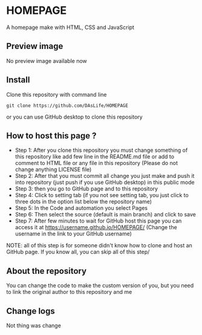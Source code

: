 # HOMEPAGE
 A homepage make with HTML, CSS and JavaScript

 ## Preview image
 No preview image available now

 ## Install
 Clone this repository with command line
 ```
 git clone https://github.com/DAsLife/HOMEPAGE
 ```
 or you can use GitHub desktop to clone this repository
 
 ## How to host this page ?
 - Step 1: After you clone this repository you must change something of this repository like add few line in the README.md file or add to comment to HTML file or any file in this repository (Please do not change anything LICENSE file)
 - Step 2: After that you must commit all change you just make and push it into repository (just push if you use GitHub desktop) in this public mode
 - Step 3: then you go to GitHub page and to this repository
 - Step 4: Click to setting tab (if you not see setting tab, you just click to three dots in the option list below the repository name)
 - Step 5: In the Code and automation you select Pages
 - Step 6: Then select the source (default is main branch) and click to save
 - Step 7: After few minutes to wait for GitHub host this page you can access it at https://username.github.io/HOMEPAGE/ (Change the username in the link to your GitHub username)
 
 NOTE: all of this step is for someone didn't know how to clone and host an GitHub page. If you know all, you can skip all of this step/

 ## About the repository
 You can change the code to make the custom version of you, but you need to link the original author to this repository and me

 ## Change logs
 Not thing was change
